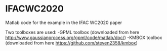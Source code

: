 # IFACWC2020
Matlab code for the example in the IFAC WC2020 paper

Two toolboxes are used:
-GPML toolbox (downloaded from here http://www.gaussianprocess.org/gpml/code/matlab/doc/)
-KMBOX toolbox (downloaded from here https://github.com/steven2358/kmbox)
